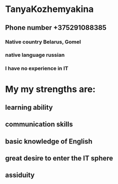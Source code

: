 # TanyaKozhemyakina
## Phone number +375291088385
### Native country Belarus, Gomel
### native language russian
### I have no experience in IT
# My my strengths are:
## learning ability 
## communication skills
## basic knowledge of English
## great desire to enter the IT sphere
## assiduity
